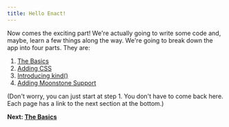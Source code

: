 ```yaml
---
title: Hello Enact!
---
```


Now comes the exciting part!  We're actually going to write some code and, maybe, learn a few things along the way.  We're going to break down the app into four parts.  They are:

1. [The Basics](basics/)
2. [Adding CSS](adding-css/)
2. [Introducing kind()](kind/)
3. [Adding Moonstone Support](adding-moonstone-support/)

(Don't worry, you can just start at step 1.  You don't have to come back here.  Each page has a link to the next section at the bottom.)

**Next: [The Basics](basics/)**